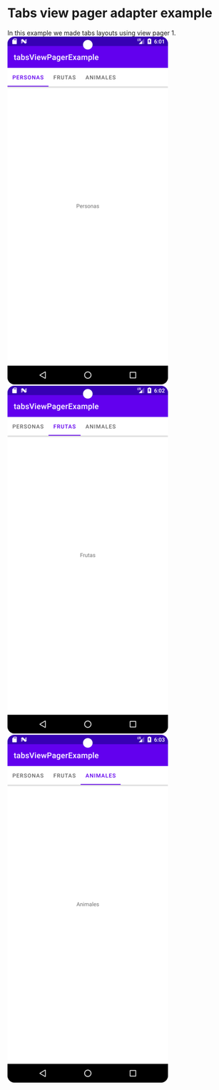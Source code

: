 # Tabs view pager adapter example
In this example we made tabs layouts using view pager 1.
![Ejemmplo toolbar con tabs y fragments, se ve el fragment person](screenshots/tab_persons.png)
![Ejemmplo toolbar con tabs y fragments, se ve el fragment fruits](screenshots/tab_fruits.png)
![Ejemmplo toolbar con tabs y fragments, se ve el fragment animals](screenshots/tab_animals.png)